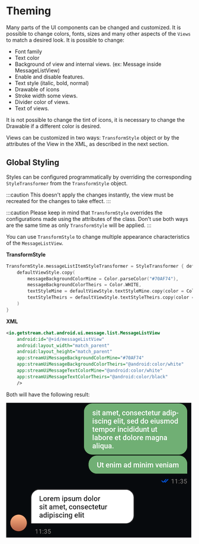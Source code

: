 # Theming

Many parts of the UI components can be changed and customized. It is possible to change colors, fonts, sizes and many other aspects of the `Views` to match a desired look. It is possible to change:

- Font family
- Text color
- Background of view and internal views. (ex: Message inside MessageListView) 
- Enable and disable features.
- Text style (italic, bold, normal)
- Drawable of icons
- Stroke width some views.
- Divider color of views.
- Text of views.

It is not possible to change the tint of icons, it is necessary to change the Drawable if a different color is desired.

Views can be customized in two ways: `TransformStyle` object or by the attributes of the View in the XML, as described in the next section.

## Global Styling

Styles can be configured programmatically by overriding the corresponding `StyleTransformer` from the `TransformStyle` object.

:::caution
This doesn't apply the changes instantly, the view must be recreated for the changes to take effect.
:::

:::caution
Please keep in mind that `TransformStyle` overrides the configurations made using the attributes of the class. Don't use both ways are the same time as only `TransformStyle` will be applied.
:::

You can use `TransformStyle` to change multiple appearance characteristics of the `MessageListView`.

**TransformStyle**

```kotlin
TransformStyle.messageListItemStyleTransformer = StyleTransformer { defaultViewStyle ->
    defaultViewStyle.copy(
        messageBackgroundColorMine = Color.parseColor("#70AF74"),
        messageBackgroundColorTheirs = Color.WHITE,
        textStyleMine = defaultViewStyle.textStyleMine.copy(color = Color.WHITE),
        textStyleTheirs = defaultViewStyle.textStyleTheirs.copy(color = Color.BLACK),
    )
}
```

**XML**

```xml
<io.getstream.chat.android.ui.message.list.MessageListView
    android:id="@+id/messageListView"
    android:layout_width="match_parent"
    android:layout_height="match_parent"
    app:streamUiMessageBackgroundColorMine="#70AF74"
    app:streamUiMessageBackgroundColorTheirs="@android:color/white"
    app:streamUiMessageTextColorMine="@android:color/white"
    app:streamUiMessageTextColorTheirs="@android:color/black"
    />
```

Both will have the following result:

![Custom messages](../assets/custom_messages.png)
